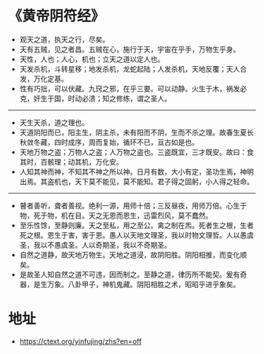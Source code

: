 # 《黄帝阴符经》

- 观天之道，执天之行，尽矣。
- 天有五贼，见之者昌。五贼在心，施行于天，宇宙在乎手，万物生乎身。
- 天性，人也；人心，机也；立天之道以定人也。
- 天发杀机，斗转星移；地发杀机，龙蛇起陆；人发杀机，天地反覆；天人合发，万化定基。
- 性有巧拙，可以伏藏。九窍之邪，在乎三要。可以动静。火生于木，祸发必克，奸生于国，时动必溃；知之修练，谓之圣人。  

---

- 天生天杀，道之理也。
- 天道阴阳而已，阳主生，阴主杀，未有阳而不阴，生而不杀之理。故春生夏长秋敛冬藏，四时成序，周而复始，循环不已，亘古如是也。
- 天地万物之盗；万物人之盗；人万物之盗也。三盗既宜，三才既安。故曰：食其时，百骸理；动其机，万化安。
- 人知其神而神，不知其不神之所以神。日月有数，大小有定，圣功生焉，神明出焉。其盗机也，天下莫不能见，莫不能知。君子得之固躬，小人得之轻命。  

---

- 瞽者善听，聋者善视。绝利一源，用师十倍；三反昼夜，用师万倍。心生于物，死于物，机在目。天之无恩而恩生，迅雷烈风，莫不蠢然。
- 至乐性馀，至静则廉。天之至私，用之至公。禽之制在炁。死者生之根，生者死之根。恩生于害，害于恩。愚人以天地文理圣，我以时物文理哲。人以愚虞圣，我以不愚虞圣。人以奇期圣，我以不奇期圣。
- 自然之道静，故天地万物生。天地之道浸，故阴阳胜。阴阳相推，而变化顺矣。
- 是故圣人知自然之道不可违，因而制之。至静之道，律历所不能契。爰有奇器，是生万象。八卦甲子，神机鬼藏。阴阳相胜之术，昭昭乎进乎象矣。

# 地址

- https://ctext.org/yinfujing/zhs?en=off
